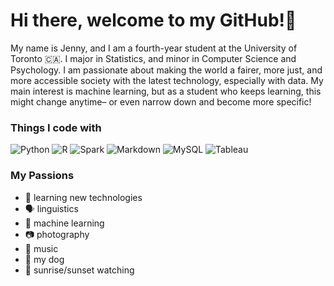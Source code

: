 

<!--
**jennnoh/jennnoh** is a ✨ _special_ ✨ repository because its `README.md` (this file) appears on your GitHub profile.

Here are some ideas to get you started:

- 🔭 I’m currently working on ...
- 🌱 I’m currently learning ...
- 👯 I’m looking to collaborate on ...
- 🤔 I’m looking for help with ...
- 💬 Ask me about ...
- 📫 How to reach me: ...
- 😄 Pronouns: ...
- ⚡ Fun fact: ...
-->
# Hi there, welcome to my GitHub!👋

My name is Jenny, and I am a fourth-year student at the University of Toronto 🇨🇦. I major in Statistics, and minor in Computer Science and Psychology. I am passionate about making the world a fairer, more just, and more accessible society with the latest technology, especially with data. My main interest is machine learning, but as a student who keeps learning, this might change anytime– or even narrow down and become more specific!


### Things I code with
  <img alt="Python" src="https://img.shields.io/badge/Python-3776AB?style=for-the-badge&logo=python&logoColor=white"> <img alt="R" src="https://img.shields.io/badge/R-276DC3?style=for-the-badge&logo=r&logoColor=white"> 
  <img alt="Spark" src="https://img.shields.io/badge/Apache_Spark-FFFFFF?style=for-the-badge&logo=apachespark&logoColor=#E35A16">
  <img alt="Markdown" src="https://img.shields.io/badge/Markdown-000000?style=for-the-badge&logo=markdown&logoColor=white">
  <img alt="MySQL" src="https://img.shields.io/badge/MySQL-005C84?style=for-the-badge&logo=mysql&logoColor=white">
  <img alt="Tableau" src="https://img.shields.io/badge/Tableau-E97627?style=for-the-badge&logo=Tableau&logoColor=white">

### My Passions
  - 🌱 learning new technologies
  - 🗣️ linguistics
  - 🤔 machine learning
  - 📷 photography
  - 🎹 music 
  - 🐶 my dog 
  - 🌄 sunrise/sunset watching
